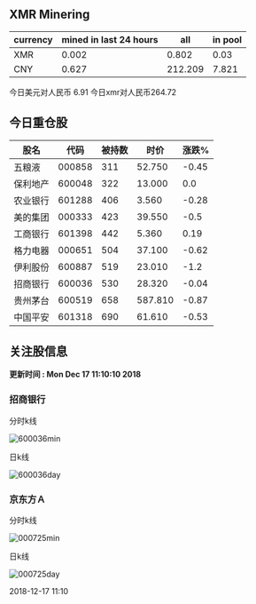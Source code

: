 ## XMR Minering

|currency|mined in last 24 hours|all|in pool|
|---|---|---|---|
|XMR|0.002|0.802|0.03|
|CNY|0.627|212.209|7.821|

今日美元对人民币 6.91	今日xmr对人民币264.72


## 今日重仓股 

|股名|代码|被持数|时价|涨跌%|
|---|---|---|---|---|
|五粮液|000858|311|52.750|-0.45|
|保利地产|600048|322|13.000|0.0|
|农业银行|601288|406|3.560|-0.28|
|美的集团|000333|423|39.550|-0.5|
|工商银行|601398|442|5.360|0.19|
|格力电器|000651|504|37.100|-0.62|
|伊利股份|600887|519|23.010|-1.2|
|招商银行|600036|530|28.320|-0.04|
|贵州茅台|600519|658|587.810|-0.87|
|中国平安|601318|690|61.610|-0.53|

## 关注股信息
**更新时间 : Mon Dec 17 11:10:10 2018**
### 招商银行 
分时k线

![600036min](http://image.sinajs.cn/newchart/min/n/sh600036.gif)

日k线

![600036day](http://image.sinajs.cn/newchart/daily/n/sh600036.gif)

### 京东方Ａ 
分时k线

![000725min](http://image.sinajs.cn/newchart/min/n/sz000725.gif)

日k线

![000725day](http://image.sinajs.cn/newchart/daily/n/sz000725.gif)

2018-12-17 11:10
